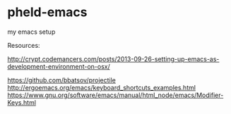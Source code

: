 pheld-emacs
===========

my emacs setup


Resources:

http://crypt.codemancers.com/posts/2013-09-26-setting-up-emacs-as-development-environment-on-osx/

https://github.com/bbatsov/projectile
http://ergoemacs.org/emacs/keyboard_shortcuts_examples.html
https://www.gnu.org/software/emacs/manual/html_node/emacs/Modifier-Keys.html
